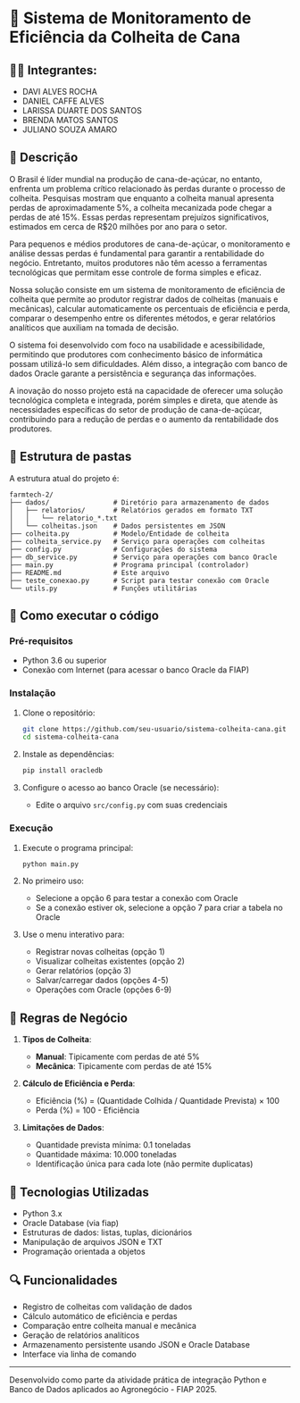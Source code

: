 # 🌱 Sistema de Monitoramento de Eficiência da Colheita de Cana

## 👨‍🎓 Integrantes:
* DAVI ALVES ROCHA
* DANIEL CAFFE ALVES
* LARISSA DUARTE DOS SANTOS
* BRENDA MATOS SANTOS
* JULIANO SOUZA AMARO

## 📜 Descrição

O Brasil é líder mundial na produção de cana-de-açúcar, no entanto, enfrenta um problema crítico relacionado às perdas durante o processo de colheita. Pesquisas mostram que enquanto a colheita manual apresenta perdas de aproximadamente 5%, a colheita mecanizada pode chegar a perdas de até 15%. Essas perdas representam prejuízos significativos, estimados em cerca de R$20 milhões por ano para o setor.

Para pequenos e médios produtores de cana-de-açúcar, o monitoramento e análise dessas perdas é fundamental para garantir a rentabilidade do negócio. Entretanto, muitos produtores não têm acesso a ferramentas tecnológicas que permitam esse controle de forma simples e eficaz.

Nossa solução consiste em um sistema de monitoramento de eficiência de colheita que permite ao produtor registrar dados de colheitas (manuais e mecânicas), calcular automaticamente os percentuais de eficiência e perda, comparar o desempenho entre os diferentes métodos, e gerar relatórios analíticos que auxiliam na tomada de decisão.

O sistema foi desenvolvido com foco na usabilidade e acessibilidade, permitindo que produtores com conhecimento básico de informática possam utilizá-lo sem dificuldades. Além disso, a integração com banco de dados Oracle garante a persistência e segurança das informações.

A inovação do nosso projeto está na capacidade de oferecer uma solução tecnológica completa e integrada, porém simples e direta, que atende às necessidades específicas do setor de produção de cana-de-açúcar, contribuindo para a redução de perdas e o aumento da rentabilidade dos produtores.

## 📁 Estrutura de pastas

A estrutura atual do projeto é:

```
farmtech-2/
├── dados/                # Diretório para armazenamento de dados
│   ├── relatorios/       # Relatórios gerados em formato TXT
│   │   └── relatorio_*.txt
│   └── colheitas.json    # Dados persistentes em JSON
├── colheita.py           # Modelo/Entidade de colheita
├── colheita_service.py   # Serviço para operações com colheitas
├── config.py             # Configurações do sistema
├── db_service.py         # Serviço para operações com banco Oracle
├── main.py               # Programa principal (controlador)
├── README.md             # Este arquivo
├── teste_conexao.py      # Script para testar conexão com Oracle
└── utils.py              # Funções utilitárias
```

## 🔧 Como executar o código

### Pré-requisitos

* Python 3.6 ou superior
* Conexão com Internet (para acessar o banco Oracle da FIAP)

### Instalação

1. Clone o repositório:
   ```bash
   git clone https://github.com/seu-usuario/sistema-colheita-cana.git
   cd sistema-colheita-cana
   ```

2. Instale as dependências:
   ```bash
   pip install oracledb
   ```

3. Configure o acesso ao banco Oracle (se necessário):
   * Edite o arquivo `src/config.py` com suas credenciais

### Execução

1. Execute o programa principal:
   ```bash
   python main.py
   ```

2. No primeiro uso:
   * Selecione a opção 6 para testar a conexão com Oracle
   * Se a conexão estiver ok, selecione a opção 7 para criar a tabela no Oracle

3. Use o menu interativo para:
   * Registrar novas colheitas (opção 1)
   * Visualizar colheitas existentes (opção 2)
   * Gerar relatórios (opção 3)
   * Salvar/carregar dados (opções 4-5)
   * Operações com Oracle (opções 6-9)

## 🧮 Regras de Negócio

1. **Tipos de Colheita**:
   * **Manual**: Tipicamente com perdas de até 5%
   * **Mecânica**: Tipicamente com perdas de até 15%

2. **Cálculo de Eficiência e Perda**:
   * Eficiência (%) = (Quantidade Colhida / Quantidade Prevista) × 100
   * Perda (%) = 100 - Eficiência

3. **Limitações de Dados**:
   * Quantidade prevista mínima: 0.1 toneladas
   * Quantidade máxima: 10.000 toneladas
   * Identificação única para cada lote (não permite duplicatas)

## 🧠 Tecnologias Utilizadas

* Python 3.x
* Oracle Database (via fiap)
* Estruturas de dados: listas, tuplas, dicionários
* Manipulação de arquivos JSON e TXT
* Programação orientada a objetos

## 🔍 Funcionalidades

* Registro de colheitas com validação de dados
* Cálculo automático de eficiência e perdas
* Comparação entre colheita manual e mecânica
* Geração de relatórios analíticos
* Armazenamento persistente usando JSON e Oracle Database
* Interface via linha de comando

---

Desenvolvido como parte da atividade prática de integração Python e Banco de Dados aplicados ao Agronegócio - FIAP 2025.